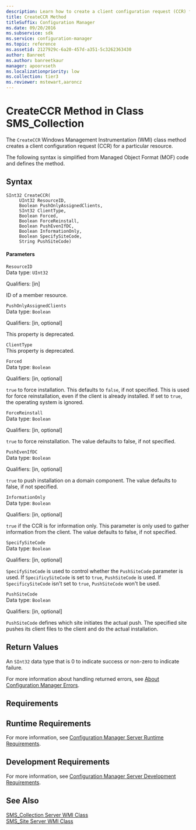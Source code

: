```yaml
---
description: Learn how to create a client configuration request (CCR) for a particular resource in Configuration Manager.
title: CreateCCR Method
titleSuffix: Configuration Manager
ms.date: 09/20/2016
ms.subservice: sdk
ms.service: configuration-manager
ms.topic: reference
ms.assetid: 2127929c-6a20-457d-a351-5c3262363430
author: Banreet
ms.author: banreetkaur
manager: apoorvseth
ms.localizationpriority: low
ms.collection: tier3
ms.reviewer: mstewart,aaroncz 
---
```

# CreateCCR Method in Class SMS_Collection
The `CreateCCR` Windows Management Instrumentation (WMI) class method creates a client configuration request (CCR) for a particular resource.  

 The following syntax is simplified from Managed Object Format (MOF) code and defines the method.  

## Syntax  

```  
SInt32 CreateCCR(  
     UInt32 ResourceID,  
     Boolean PushOnlyAssignedClients,  
     SInt32 ClientType,  
     Boolean Forced,  
     Boolean ForceReinstall,  
     Boolean PushEvenIfDC,  
     Boolean InformationOnly,  
     Boolean SpecifySiteCode,   
     String PushSiteCode)  

```  

#### Parameters  
 `ResourceID`  
 Data type: `UInt32`  

 Qualifiers: [in]  

 ID of a member resource.  

 `PushOnlyAssignedClients`  
 Data type: `Boolean`  

 Qualifiers: [in, optional]  

 This property is deprecated.  

 `ClientType`  
 This property is deprecated.  

 `Forced`  
 Data type: `Boolean`  

 Qualifiers: [in, optional]  

 `true` to force installation. This defaults to `false`, if not specified. This is used for force reinstallation, even if the client is already installed. If set to `true`, the operating system is ignored.  

 `ForceReinstall`  
 Data type: `Boolean`  

 Qualifiers: [in, optional]  

 `true` to force reinstallation. The value defaults to false, if not specified.  

 `PushEvenIfDC`  
 Data type: `Boolean`  

 Qualifiers: [in, optional]  

 `true` to push installation on a domain component. The value defaults to false, if not specified.  

 `InformationOnly`  
 Data type: `Boolean`  

 Qualifiers: [in, optional]  

 `true` if the CCR is for information only. This parameter is only used to gather information from the client. The value defaults to false, if not specified.  

 `SpecifySiteCode`  
 Data type: `Boolean`  

 Qualifiers: [in, optional]  

 `SpecifySiteCode` is used to control whether the `PushSiteCode` parameter is used. If `SpecificySiteCode` is set to `true`, `PushSiteCode` is used. If `SpecificySiteCode` isn't set to `true`, `PushSiteCode` won't be used.  

 `PushSiteCode`  
 Data type: `Boolean`  

 Qualifiers: [in, optional]  

 `PushSiteCode` defines which site initiates the actual push. The specified site pushes its client files to the client and do the actual installation.  

## Return Values  
 An  `SInt32` data type that is 0 to indicate success or non-zero to indicate failure.  

 For more information about handling returned errors, see [About Configuration Manager Errors](../../../../../develop/core/understand/about-configuration-manager-errors.md).  

## Requirements  

## Runtime Requirements  
 For more information, see [Configuration Manager Server Runtime Requirements](../../../../../develop/core/reqs/server-runtime-requirements.md).  

## Development Requirements  
 For more information, see [Configuration Manager Server Development Requirements](../../../../../develop/core/reqs/server-development-requirements.md).  

## See Also  
 [SMS_Collection Server WMI Class](../../../../../develop/reference/core/clients/collections/sms_collection-server-wmi-class.md)   
 [SMS_Site Server WMI Class](../../../../../develop/reference/core/servers/configure/sms_site-server-wmi-class.md)
